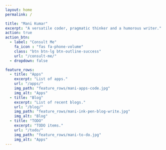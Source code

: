 ```yaml
---
layout: home
permalink: /

title: "Mani Kumar"
excerpt: "A versatile coder, pragmatic thinker and a humorous writer."
action: true
action_btn:
  - label: "Consult Me"
    fa_icon : "fas fa-phone-volume"
    class: "btn btn-lg btn-outline-success"
    url: "/consult-me/"
  - dropdown: false

feature_rows:
  - title: "Apps"
    excerpt: "List of apps."
    url: "/apps/"
    img_path: "feature_rows/mani-apps-code.jpg"
    img_alt: "Apps"
  - title: "Blog"
    excerpt: "List of recent blogs."
    url: "/blog/"
    img_path: "feature_rows/mani-ink-pen-blog-write.jpg"
    img_alt: "Blog"
  - title: "TODO"
    excerpt: "TODO items."
    url: "/todo/"
    img_path: "feature_rows/mani-to-do.jpg"
    img_alt: "Apps"
---
```

